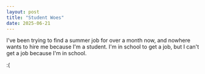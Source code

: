 ```yaml
---
layout: post
title: "Student Woes"
date: 2025-06-21
---
```

I've been trying to find a summer job for over a month now, and nowhere wants to hire me because I'm a student. I'm in school to get a job, but I can't get a job because I'm in school.

:(
